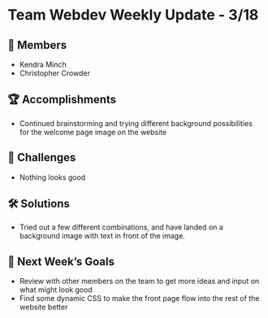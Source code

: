 # Team Webdev Weekly Update - 3/18

## 👥 Members
- Kendra Minch
- Christopher Crowder

## 🏆 Accomplishments
- Continued brainstorming and trying different background possibilities for the welcome page image on the website 

## 🚧 Challenges
-  Nothing looks good

## 🛠 Solutions
- Tried out a few different combinations, and have landed on a background image with text in front of the image.

## 🎯 Next Week’s Goals
- Review with other members on the team to get more ideas and input on what might look good
- Find some dynamic CSS to make the front page flow into the rest of the website better

